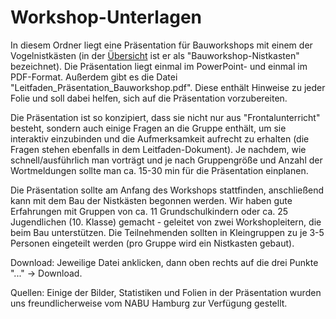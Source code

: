 # Workshop-Unterlagen

In diesem Ordner liegt eine Präsentation für Bauworkshops mit einem der Vogelnistkästen (in der [Übersicht](README.md) ist er als "Bauworkshop-Nistkasten" bezeichnet).
Die Präsentation liegt einmal im PowerPoint- und einmal im PDF-Format.
Außerdem gibt es die Datei "Leitfaden_Präsentation_Bauworkshop.pdf". Diese enthält Hinweise zu jeder Folie und soll dabei helfen, sich auf die Präsentation vorzubereiten.

Die Präsentation ist so konzipiert, dass sie nicht nur aus "Frontalunterricht" besteht, sondern auch einige Fragen an die Gruppe enthält, um sie interaktiv einzubinden und die Aufmerksamkeit aufrecht zu erhalten (die Fragen stehen ebenfalls in dem Leitfaden-Dokument). Je nachdem, wie schnell/ausführlich man vorträgt und je nach Gruppengröße und Anzahl der Wortmeldungen sollte man ca. 15-30 min für die Präsentation einplanen.

Die Präsentation sollte am Anfang des Workshops stattfinden, anschließend kann mit dem Bau der Nistkästen begonnen werden. Wir haben gute Erfahrungen mit Gruppen von ca. 11 Grundschulkindern oder ca. 25 Jugendlichen (10. Klasse) gemacht - geleitet von zwei Workshopleitern, die beim Bau unterstützen. Die Teilnehmenden sollten in Kleingruppen zu je 3-5 Personen eingeteilt werden (pro Gruppe wird ein Nistkasten gebaut).

Download: Jeweilige Datei anklicken, dann oben rechts auf die drei Punkte "..." -> Download.

Quellen: Einige der Bilder, Statistiken und Folien in der Präsentation wurden uns freundlicherweise vom NABU Hamburg zur Verfügung gestellt.
